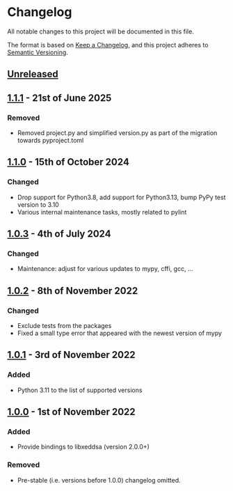 # Changelog

All notable changes to this project will be documented in this file.

The format is based on [Keep a Changelog](https://keepachangelog.com/en/1.0.0/), and this project adheres to [Semantic Versioning](https://semver.org/spec/v2.0.0.html).

## [Unreleased]

## [1.1.1] - 21st of June 2025

### Removed
- Removed project.py and simplified version.py as part of the migration towards pyproject.toml

## [1.1.0] - 15th of October 2024

### Changed
- Drop support for Python3.8, add support for Python3.13, bump PyPy test version to 3.10
- Various internal maintenance tasks, mostly related to pylint

## [1.0.3] - 4th of July 2024

### Changed
- Maintenance: adjust for various updates to mypy, cffi, gcc, ...

## [1.0.2] - 8th of November 2022

### Changed
- Exclude tests from the packages
- Fixed a small type error that appeared with the newest version of mypy

## [1.0.1] - 3rd of November 2022

### Added
- Python 3.11 to the list of supported versions

## [1.0.0] - 1st of November 2022

### Added
- Provide bindings to libxeddsa (version 2.0.0+)

### Removed
- Pre-stable (i.e. versions before 1.0.0) changelog omitted.

[Unreleased]: https://github.com/Syndace/python-xeddsa/compare/v1.1.1...HEAD
[1.1.1]: https://github.com/Syndace/python-xeddsa/compare/v1.1.0...v1.1.1
[1.1.0]: https://github.com/Syndace/python-xeddsa/compare/v1.0.3...v1.1.0
[1.0.3]: https://github.com/Syndace/python-xeddsa/compare/v1.0.2...v1.0.3
[1.0.2]: https://github.com/Syndace/python-xeddsa/compare/v1.0.1...v1.0.2
[1.0.1]: https://github.com/Syndace/python-xeddsa/compare/v1.0.0...v1.0.1
[1.0.0]: https://github.com/Syndace/python-xeddsa/releases/tag/v1.0.0
